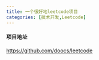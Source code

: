 ```yaml
---
title: 一个很好地leetcode项目
categories: [技术开发,Leetcode]
---
```


#### 项目地址

https://github.com/doocs/leetcode

